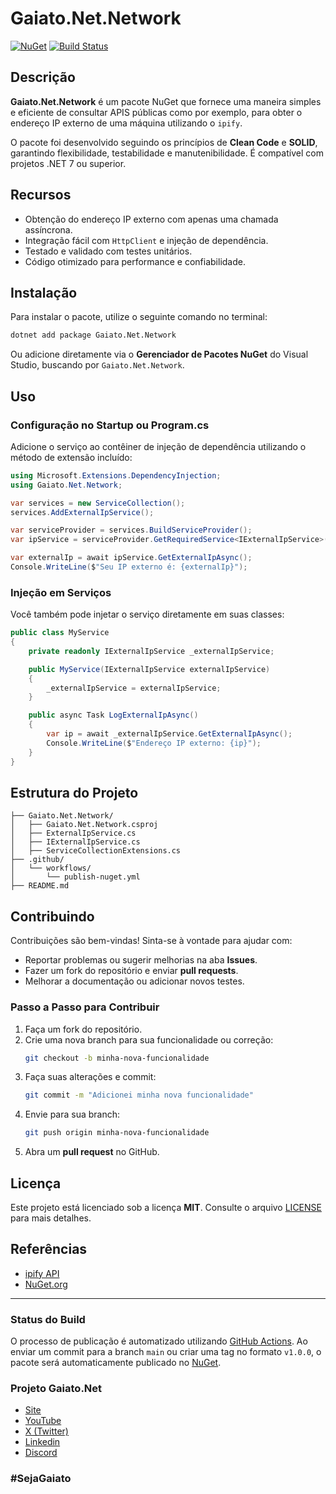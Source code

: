 ﻿# Gaiato.Net.Network

[![NuGet](https://img.shields.io/nuget/v/Gaiato.Net.Network)](https://www.nuget.org/packages/Gaiato.Net.Network/)
[![Build Status](https://github.com/Gaiato-Net/Gaiato.Net/actions/workflows/publish-nuget.yml/badge.svg)](https://github.com/Gaiato-Net/Gaiato.Net/actions)

## Descrição

**Gaiato.Net.Network** é um pacote NuGet que fornece uma maneira simples e eficiente de consultar APIS públicas como por exemplo, para obter o endereço IP externo de uma máquina utilizando o `ipify`.

O pacote foi desenvolvido seguindo os princípios de **Clean Code** e **SOLID**, garantindo flexibilidade, testabilidade e manutenibilidade. É compatível com projetos .NET 7 ou superior.

## Recursos

- Obtenção do endereço IP externo com apenas uma chamada assíncrona.
- Integração fácil com `HttpClient` e injeção de dependência.
- Testado e validado com testes unitários.
- Código otimizado para performance e confiabilidade.

## Instalação

Para instalar o pacote, utilize o seguinte comando no terminal:

```bash
dotnet add package Gaiato.Net.Network
```

Ou adicione diretamente via o **Gerenciador de Pacotes NuGet** do Visual Studio, buscando por `Gaiato.Net.Network`.

## Uso

### Configuração no Startup ou Program.cs

Adicione o serviço ao contêiner de injeção de dependência utilizando o método de extensão incluído:

```csharp
using Microsoft.Extensions.DependencyInjection;
using Gaiato.Net.Network;

var services = new ServiceCollection();
services.AddExternalIpService();

var serviceProvider = services.BuildServiceProvider();
var ipService = serviceProvider.GetRequiredService<IExternalIpService>();

var externalIp = await ipService.GetExternalIpAsync();
Console.WriteLine($"Seu IP externo é: {externalIp}");
```

### Injeção em Serviços

Você também pode injetar o serviço diretamente em suas classes:

```csharp
public class MyService
{
    private readonly IExternalIpService _externalIpService;

    public MyService(IExternalIpService externalIpService)
    {
        _externalIpService = externalIpService;
    }

    public async Task LogExternalIpAsync()
    {
        var ip = await _externalIpService.GetExternalIpAsync();
        Console.WriteLine($"Endereço IP externo: {ip}");
    }
}
```

## Estrutura do Projeto

```plaintext
├── Gaiato.Net.Network/
│   ├── Gaiato.Net.Network.csproj
│   ├── ExternalIpService.cs
│   ├── IExternalIpService.cs
│   ├── ServiceCollectionExtensions.cs
├── .github/
│   └── workflows/
│       └── publish-nuget.yml
├── README.md
```

## Contribuindo

Contribuições são bem-vindas! Sinta-se à vontade para ajudar com:

- Reportar problemas ou sugerir melhorias na aba **Issues**.
- Fazer um fork do repositório e enviar **pull requests**.
- Melhorar a documentação ou adicionar novos testes.

### Passo a Passo para Contribuir

1. Faça um fork do repositório.
2. Crie uma nova branch para sua funcionalidade ou correção:
   ```bash
   git checkout -b minha-nova-funcionalidade
   ```
3. Faça suas alterações e commit:
   ```bash
   git commit -m "Adicionei minha nova funcionalidade"
   ```
4. Envie para sua branch:
   ```bash
   git push origin minha-nova-funcionalidade
   ```
5. Abra um **pull request** no GitHub.

## Licença

Este projeto está licenciado sob a licença **MIT**. Consulte o arquivo [LICENSE](LICENSE) para mais detalhes.

## Referências

- [ipify API](https://www.ipify.org)
- [NuGet.org](https://www.nuget.org)

---

### Status do Build

O processo de publicação é automatizado utilizando [GitHub Actions](https://github.com/seu-usuario/seu-repositorio/actions). Ao enviar um commit para a branch `main` ou criar uma tag no formato `v1.0.0`, o pacote será automaticamente publicado no [NuGet](https://www.nuget.org/packages/Gaiato.Net.Network/).


### Projeto Gaiato.Net
- [Site](https://gaiato.net)
- [YouTube](https://www.youtube.com/@gaiatonet)
- [X (Twitter)](https://twitter.com/gaiatonet)
- [Linkedin](https://www.linkedin.com/company/101314141)
- [Discord](https://discord.com/channels/1181618892985073745/1181618893689724980)
### #SejaGaiato

